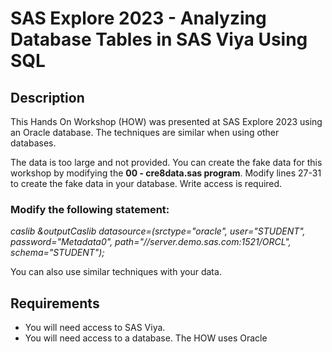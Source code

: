 # SAS Explore 2023 - Analyzing Database Tables in SAS Viya Using SQL

## Description
This Hands On Workshop (HOW) was presented at SAS Explore 2023 using an Oracle database. The techniques are similar when using other databases.

The data is too large and not provided. You can create the fake data for this workshop by modifying the **00 - cre8data.sas program**. Modify lines 27-31 to create the fake data in your database. Write access is required.

### Modify the following statement:
*caslib &outputCaslib datasource=(srctype="oracle",
                                 user="STUDENT",
                                 password="Metadata0",
                                 path="//server.demo.sas.com:1521/ORCL",
                                 schema="STUDENT");*

You can also use similar techniques with your data.

## Requirements
- You will need access to SAS Viya.
- You will need access to a database. The HOW uses Oracle
